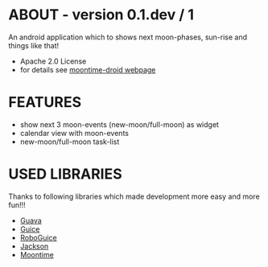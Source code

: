 ABOUT - version 0.1.dev / 1
=====
An android application which to shows next moon-phases, sun-rise and things like that!

+ Apache 2.0 License
+ for details see [moontime-droid webpage](https://github.com/jzillmann/moontime-droid)


FEATURES
=====
+ show next 3 moon-events (new-moon/full-moon) as widget
+ calendar view with moon-events
+ new-moon/full-moon task-list


USED LIBRARIES
=====

Thanks to following libraries which made development more easy and more fun!!!

+ [Guava](http://code.google.com/p/guava-libraries/)
+ [Guice](http://code.google.com/p/google-guice/)
+ [RoboGuice](http://code.google.com/p/roboguice/)
+ [Jackson](http://jackson.codehaus.org/)
+ [Moontime](https://github.com/jzillmann/moontime)